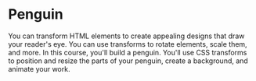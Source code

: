 # Penguin
You can transform HTML elements to create appealing designs that draw your reader's eye. You can use transforms to rotate elements, scale them, and more.  In this course, you'll build a penguin. You'll use CSS transforms to position and resize the parts of your penguin, create a background, and animate your work.
